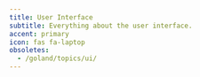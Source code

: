 ```yaml
---
title: User Interface
subtitle: Everything about the user interface.
accent: primary
icon: fas fa-laptop
obsoletes:
  - /goland/topics/ui/
---
```



